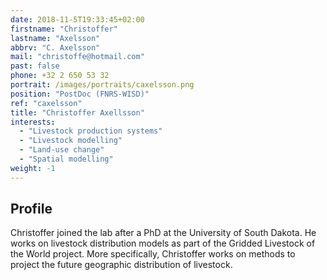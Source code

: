 ```yaml
---
date: 2018-11-5T19:33:45+02:00
firstname: "Christoffer"
lastname: "Axelsson"
abbrv: "C. Axelsson"
mail: "christoffe@hotmail.com"
past: false
phone: +32 2 650 53 32
portrait: /images/portraits/caxelsson.png
position: "PostDoc (FNRS-WISD)"
ref: "caxelsson"
title: "Christoffer Axellsson"
interests:
  - "Livestock production systems"
  - "Livestock modelling"
  - "Land-use change"
  - "Spatial modelling"
weight: -1
---
```


## Profile

Christoffer joined the lab after a PhD at the University of South Dakota. He works on livestock distribution models as part of the Gridded Livestock of 
the World project. More specifically, Christoffer works on methods to project the future geographic distribution of livestock.


